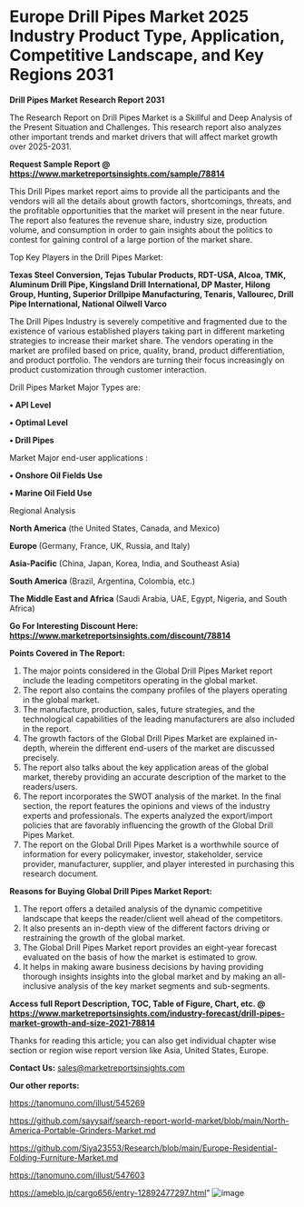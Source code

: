# Europe Drill Pipes Market 2025 Industry Product Type, Application, Competitive Landscape, and Key Regions 2031

<strong>Drill Pipes Market Research Report 2031</strong>

The Research Report on Drill Pipes Market is a Skillful and Deep Analysis of the Present Situation and Challenges. This research report also analyzes other important trends and market drivers that will affect market growth over 2025-2031.

<strong>Request Sample Report @ <a href=https://www.marketreportsinsights.com/sample/78814>https://www.marketreportsinsights.com/sample/78814</a></strong>

This Drill Pipes market report aims to provide all the participants and the vendors will all the details about growth factors, shortcomings, threats, and the profitable opportunities that the market will present in the near future. The report also features the revenue share, industry size, production volume, and consumption in order to gain insights about the politics to contest for gaining control of a large portion of the market share.

Top Key Players in the Drill Pipes Market:

<strong>Texas Steel Conversion, Tejas Tubular Products, RDT-USA, Alcoa, TMK, Aluminum Drill Pipe, Kingsland Drill International, DP Master, Hilong Group, Hunting, Superior Drillpipe Manufacturing, Tenaris, Vallourec, Drill Pipe International, National Oilwell Varco</strong>

The Drill Pipes Industry is severely competitive and fragmented due to the existence of various established players taking part in different marketing strategies to increase their market share. The vendors operating in the market are profiled based on price, quality, brand, product differentiation, and product portfolio. The vendors are turning their focus increasingly on product customization through customer interaction.

Drill Pipes Market Major Types are:

<strong>• API Level

• Optimal Level

• Drill Pipes</strong>

Market Major end-user applications :

<strong>• Onshore Oil Fields Use

• Marine Oil Field Use</strong>

Regional Analysis

</u><strong><b>North America</b></strong> (the United States, Canada, and Mexico)

<strong><b>Europe </b></strong>(Germany, France, UK, Russia, and Italy)

<strong><b>Asia-Pacific</b></strong> (China, Japan, Korea, India, and Southeast Asia)

<strong><b>South America</b></strong> (Brazil, Argentina, Colombia, etc.)

<strong><b>The Middle East and Africa</b></strong> (Saudi Arabia, UAE, Egypt, Nigeria, and South Africa)

<strong>Go For Interesting Discount Here: <a href=https://www.marketreportsinsights.com/discount/78814>https://www.marketreportsinsights.com/discount/78814</a></strong>

<strong>Points Covered in The Report:</strong>
<ol>
  <li>The major points considered in the Global Drill Pipes Market report include the leading competitors operating in the global market.</li>
  <li>The report also contains the company profiles of the players operating in the global market.</li>
  <li>The manufacture, production, sales, future strategies, and the technological capabilities of the leading manufacturers are also included in the report.</li>
  <li>The growth factors of the Global Drill Pipes Market are explained in-depth, wherein the different end-users of the market are discussed precisely.</li>
  <li>The report also talks about the key application areas of the global market, thereby providing an accurate description of the market to the readers/users.</li>
  <li>The report incorporates the SWOT analysis of the market. In the final section, the report features the opinions and views of the industry experts and professionals. The experts analyzed the export/import policies that are favorably influencing the growth of the Global Drill Pipes Market.</li>
  <li>The report on the Global Drill Pipes Market is a worthwhile source of information for every policymaker, investor, stakeholder, service provider, manufacturer, supplier, and player interested in purchasing this research document.</li>
</ol>
<strong>Reasons for Buying Global Drill Pipes Market Report:</strong>

<ol>
  <li>The report offers a detailed analysis of the dynamic competitive landscape that keeps the reader/client well ahead of the competitors.</li>
  <li>It also presents an in-depth view of the different factors driving or restraining the growth of the global market.</li>
  <li>The Global Drill Pipes Market report provides an eight-year forecast evaluated on the basis of how the market is estimated to grow.</li>
  <li>It helps in making aware business decisions by having providing thorough insights insights into the global market and by making an all-inclusive analysis of the key market segments and sub-segments.</li>
</ol>
<strong>Access full Report Description, TOC, Table of Figure, Chart, etc. @ <a href=https://www.marketreportsinsights.com/industry-forecast/drill-pipes-market-growth-and-size-2021-78814>https://www.marketreportsinsights.com/industry-forecast/drill-pipes-market-growth-and-size-2021-78814</a></strong>


Thanks for reading this article; you can also get individual chapter wise section or region wise report version like Asia, United States, Europe.

<strong>Contact Us:</strong>
sales@marketreportsinsights.com

<strong>Our other reports:</strong>

<a href=https://tanomuno.com/illust/545269>https://tanomuno.com/illust/545269</a>

<a href=https://github.com/sayysaif/search-report-world-market/blob/main/North-America-Portable-Grinders-Market.md>https://github.com/sayysaif/search-report-world-market/blob/main/North-America-Portable-Grinders-Market.md</a>

<a href=https://github.com/Siya23553/Research/blob/main/Europe-Residential-Folding-Furniture-Market.md>https://github.com/Siya23553/Research/blob/main/Europe-Residential-Folding-Furniture-Market.md</a>

<a href=https://tanomuno.com/illust/547603>https://tanomuno.com/illust/547603</a>

<a href=https://ameblo.jp/cargo656/entry-12892477297.html>https://ameblo.jp/cargo656/entry-12892477297.html</a>"
![image](https://github.com/user-attachments/assets/bab0b483-f5d4-4b2a-8fb5-b6cd56c029d0)
